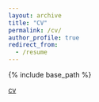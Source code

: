 ```yaml
---
layout: archive
title: "CV"
permalink: /cv/
author_profile: true
redirect_from:
  - /resume
---
```


{% include base_path %}

[cv]((http://sahilranadive.github.io/files/Web-resume.pdf))
